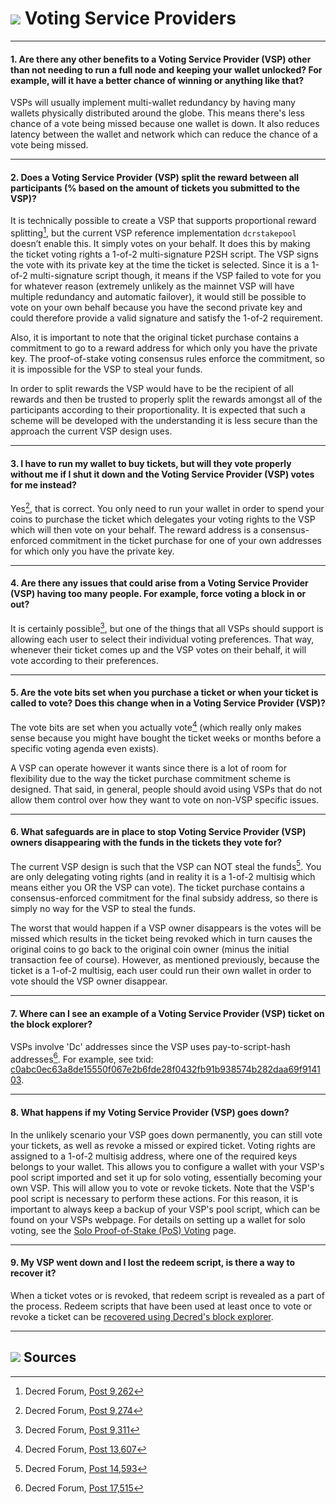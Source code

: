 # <img class="dcr-icon" src="/img/dcr-icons/Servers.svg" /> Voting Service Providers

---

#### 1. Are there any other benefits to a Voting Service Provider (VSP) other than not needing to run a full node and keeping your wallet unlocked? For example, will it have a better chance of winning or anything like that? 

VSPs will usually implement multi-wallet redundancy by having many wallets physically distributed around the globe. This means there's less chance of a vote
being missed because one wallet is down. It also reduces latency between the wallet and network which can reduce the chance of a vote being missed.

---

#### 2. Does a Voting Service Provider (VSP) split the reward between all participants (% based on the amount of tickets you submitted to the VSP)? 

It is technically possible to create a VSP that supports proportional reward splitting[^9262], but the current VSP reference implementation `dcrstakepool` doesn’t enable this. It simply votes on your behalf. It does this by making the ticket voting rights a 1-of-2 multi-signature P2SH script. The VSP signs the vote with its private key at the time the ticket is selected. Since it is a 1-of-2 multi-signature script though, it means if the VSP failed to vote for you for whatever reason (extremely unlikely as the mainnet VSP will have multiple redundancy and automatic failover), it would still be possible to vote on your own behalf because you have the second private key and could therefore provide a valid signature and satisfy the 1-of-2 requirement.

Also, it is important to note that the original ticket purchase contains a commitment to go to a reward address for which only you have the private key. The proof-of-stake voting consensus rules enforce the commitment, so it is impossible for the VSP to steal your funds.

In order to split rewards the VSP would have to be the recipient of all rewards and then be trusted to properly split the rewards amongst all of the participants according to their proportionality. It is expected that such a scheme will be developed with the understanding it is less secure than the approach the current VSP design uses.

---

#### 3. I have to run my wallet to buy tickets, but will they vote properly without me if I shut it down and the Voting Service Provider (VSP) votes for me instead? 

Yes[^9274], that is correct. You only need to run your wallet in order to spend your coins to purchase the ticket which delegates your voting rights to the VSP which will then vote on your behalf. The reward address is a consensus-enforced commitment in the ticket purchase for one of your own addresses for which only you have the private key.

---

#### 4. Are there any issues that could arise from a Voting Service Provider (VSP) having too many people. For example, force voting a block in or out? 

It is certainly possible[^9311], but one of the things that all VSPs should support is allowing each user to select their individual voting preferences. That way, whenever their ticket comes up and the VSP votes on their behalf, it will vote according to their preferences.

---

#### 5. Are the vote bits set when you purchase a ticket or when your ticket is called to vote? Does this change when in a Voting Service Provider (VSP)? 

The vote bits are set when you actually vote[^13607] (which really only makes sense because you might have bought the ticket weeks or months before a specific voting agenda even exists).

A VSP can operate however it wants since there is a lot of room for flexibility due to the way the ticket purchase commitment scheme is designed. That said, in general, people should avoid using VSPs that do not allow them control over how they want to vote on non-VSP specific issues.

---

#### 6. What safeguards are in place to stop Voting Service Provider (VSP) owners disappearing with the funds in the tickets they vote for? 

The current VSP design is such that the VSP can NOT steal the funds[^14593]. You are only delegating voting rights (and in reality it is a 1-of-2 multisig which means either you OR the VSP can vote). The ticket purchase contains a consensus-enforced commitment for the final subsidy address, so there is simply no way for the VSP to steal the funds.

The worst that would happen if a VSP owner disappears is the votes will be missed which results in the ticket being revoked which in turn causes the original coins to go back to the original coin owner (minus the initial transaction fee of course). However, as mentioned previously, because the ticket is a 1-of-2 multisig, each user could run their own wallet in order to vote should the VSP owner disappear.

---

#### 7. Where can I see an example of a Voting Service Provider (VSP) ticket on the block explorer? 

VSPs involve 'Dc' addresses since the VSP uses pay-to-script-hash addresses[^17515]. For example, see txid: [c0abc0ec63a8de15550f067e2b6fde28f0432fb91b938574b282daa69f914103](https://dcrdata.decred.org/tx/c0abc0ec63a8de15550f067e2b6fde28f0432fb91b938574b282daa69f914103).

---

#### 8. What happens if my Voting Service Provider (VSP) goes down?

In the unlikely scenario your VSP goes down permanently, you can still vote your tickets, as well as revoke a missed or expired ticket. Voting rights are assigned to a 1-of-2 multisig address, where one of the required keys belongs to your wallet. This allows you to configure a wallet with your VSP's pool script imported and set it up for solo voting, essentially becoming your own VSP. This will allow you to vote or revoke tickets. Note that the VSP's pool script is necessary to perform these actions. For this reason, it is important to always keep a backup of your VSP's pool script, which can be found on your VSPs webpage. For details on setting up a wallet for solo voting, see the [Solo Proof-of-Stake (PoS) Voting](../../advanced/solo-proof-of-stake-voting.md) page.

---

#### 9. My VSP went down and I lost the redeem script, is there a way to recover it?

When a ticket votes or is revoked, that redeem script is revealed as a part of the process. Redeem scripts that have been used at least once to vote or revoke a ticket can be [recovered using Decred's block explorer](../../proof-of-stake/redeem-script.md#recovery-methods).

---

## <img class="dcr-icon" src="/img/dcr-icons/Sources.svg" /> Sources 

[^9262]: Decred Forum, [Post 9,262](https://forum.decred.org/threads/626/#post-9262)
[^9274]: Decred Forum, [Post 9,274](https://forum.decred.org/threads/626/#post-9274)
[^9311]: Decred Forum, [Post 9,311](https://forum.decred.org/threads/582/page-2#post-9311)
[^13607]: Decred Forum, [Post 13,607](https://forum.decred.org/threads/1236/#post-13607)
[^14593]: Decred Forum, [Post 14,593](https://forum.decred.org/threads/1321/#post-14593)
[^17515]: Decred Forum, [Post 17,515](https://forum.decred.org/threads/1289/#post-17515)

